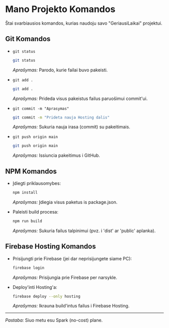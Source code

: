 # Mano Projekto Komandos

Štai svarbiausios komandos, kurias naudoju savo "GeriausiLaikai" projektui.

## Git Komandos

- `git status`
    ```bash
    git status
    ```
    *Aprašymas:* Parodo, kurie failai buvo pakeisti.

- `git add .`
    ```bash
    git add .
    ```
    *Aprašymas:* Prideda visus pakeistus failus paruošimui commit'ui.

- `git commit -m "Aprasymas"`
    ```bash
    git commit -m "Prideta nauja Hosting dalis"
    ```
    *Aprašymas:* Sukuria nauja irasa (commit) su pakeitimais.

- `git push origin main`
    ```bash
    git push origin main
    ```
    *Aprašymas:* Issiuncia pakeitimus i GitHub.

## NPM Komandos

- Įdiegti priklausomybes:
    ```bash
    npm install
    ```
    *Aprašymas:* Įdiegia visus paketus is package.json.

- Paleisti build procesa:
    ```bash
    npm run build
    ```
    *Aprašymas:* Sukuria failus talpinimui (pvz. i 'dist' ar 'public' aplanka).

## Firebase Hosting Komandos

- Prisijungti prie Firebase (jei dar neprisijungete siame PC):
    ```bash
    firebase login
    ```
    *Aprašymas:* Prisijungia prie Firebase per narsykle.

- Deploy'inti Hosting'a:
    ```bash
    firebase deploy --only hosting
    ```
    *Aprašymas:* Ikrauna build'intus failus i Firebase Hosting.

---

*Pastaba:* Siuo metu esu Spark (no-cost) plane.
